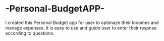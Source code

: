 # -Personal-BudgetAPP-

I created this Personal Budget app for user to optimaze their incomes and manage expenses. It is easy to use and guide user to enter their respnse according to questions. 
